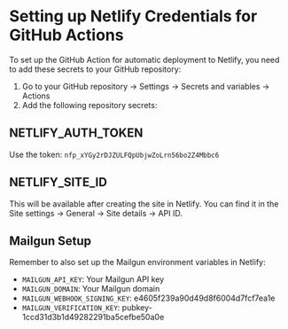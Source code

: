 # Setting up Netlify Credentials for GitHub Actions

To set up the GitHub Action for automatic deployment to Netlify, you need to add these secrets to your GitHub repository:

1. Go to your GitHub repository → Settings → Secrets and variables → Actions
2. Add the following repository secrets:

## NETLIFY_AUTH_TOKEN

Use the token: `nfp_xYGy2rDJZULFQpUbjwZoLrn56bo2Z4Mbbc6`

## NETLIFY_SITE_ID

This will be available after creating the site in Netlify. You can find it in the Site settings → General → Site details → API ID.

## Mailgun Setup

Remember to also set up the Mailgun environment variables in Netlify:

- `MAILGUN_API_KEY`: Your Mailgun API key
- `MAILGUN_DOMAIN`: Your Mailgun domain
- `MAILGUN_WEBHOOK_SIGNING_KEY`: e4605f239a90d49d8f6004d7fcf7ea1e
- `MAILGUN_VERIFICATION_KEY`: pubkey-1ccd31d3b1d49282291ba5cefbe50a0e